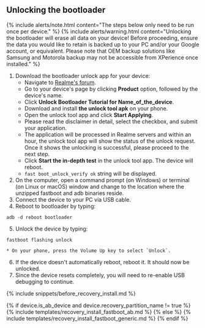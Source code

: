 ## Unlocking the bootloader

{% include alerts/note.html content="The steps below only need to be run once per device." %}
{% include alerts/warning.html content="Unlocking the bootloader will erase all data on your device!
Before proceeding, ensure the data you would like to retain is backed up to your PC and/or your Google account, or equivalent. Please note that OEM backup solutions like Samsung and Motorola backup may not be accessible from XPerience once installed." %}

1. Download the bootloader unlock app for your device:
    * Navigate to [Realme's forum](https://c.realme.com).
    * Go to your device's page by clicking **Product** option, followed by the device's name.
    * Click **Unlock Bootloader Tutorial for Name_of_the_device**.
    * Download and install **the unlock tool apk** on your phone.
    * Open the unlock tool app and click **Start Applying**.
    * Please read the disclaimer in detail, select the checkbox, and submit your application.
    * The application will be processed in Realme servers and within an hour, the unlock tool app will show the status of the unlock request. Once it shows the unlocking is successful, please proceed to the next step.
    * Click **Start the in-depth test** in the unlock tool app. The device will reboot.
    * `fast boot_unlock_verify ok` string will be displayed.
2. On the computer, open a command prompt (on Windows) or terminal (on Linux or macOS) window and change to the location where the unzipped fastboot and adb binaries reside.
3. Connect the device to your PC via USB cable.
4. Reboot to bootloader by typing:
```
adb -d reboot bootloader
```
5. Unlock the device by typing:
```
fastboot flashing unlock
```
    * On your phone, press the Volume Up key to select `Unlock`.
6. If the device doesn't automatically reboot, reboot it. It should now be unlocked.
7. Since the device resets completely, you will need to re-enable USB debugging to continue.

{% include snippets/before_recovery_install.md %}

{% if device.is_ab_device and device.recovery_partition_name  != true %}
{% include templates/recovery_install_fastboot_ab.md %}
{% else %}
{% include templates/recovery_install_fastboot_generic.md %}
{% endif %}
